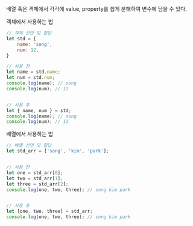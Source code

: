 배열 혹은 객체에서 각각에 value, property를 쉽게 분해하여 변수에 담을 수 있다.

 

 

객체에서 사용하는 법
``` js
// 객체 선언 및 할당
let std = {
    name: 'song',
    num: 12,
}

// 사용 전
let name = std.name;
let num = std.num;
console.log(name); // song
console.log(num); // 12


// 사용 후
let { name, num } = std;
console.log(name); // song
console.log(num); // 12
```

 

배열에서 사용하는 법
``` js
// 배열 선언 및 할당
let std_arr = ['song', 'kim', 'park'];


// 사용 전
let one = std_arr[0];
let two = std_arr[1];
let three = std_arr[2];
console.log(one, two, three); // song kim park


// 사용 후
let [one, two, three] = std_arr;
console.log(one, two, three); // song kim park
```
